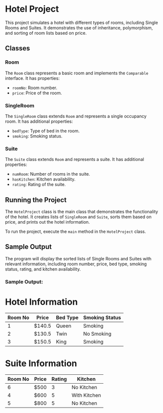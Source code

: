 # Hotel Project

This project simulates a hotel with different types of rooms, including Single Rooms and Suites. It demonstrates the use of inheritance, polymorphism, and sorting of room lists based on price.

## Classes

### Room

The `Room` class represents a basic room and implements the `Comparable` interface. It has properties:

- `roomNo`: Room number.
- `price`: Price of the room.

### SingleRoom

The `SingleRoom` class extends `Room` and represents a single occupancy room. It has additional properties:

- `bedType`: Type of bed in the room.
- `smoking`: Smoking status.

### Suite

The `Suite` class extends `Room` and represents a suite. It has additional properties:

- `numRoom`: Number of rooms in the suite.
- `hasKitchen`: Kitchen availability.
- `rating`: Rating of the suite.

## Running the Project

The `HotelProject` class is the main class that demonstrates the functionality of the hotel. It creates lists of `SingleRoom` and `Suite`, sorts them based on price, and prints out the hotel information.

To run the project, execute the `main` method in the `HotelProject` class.

## Sample Output

The program will display the sorted lists of Single Rooms and Suites with relevant information, including room number, price, bed type, smoking status, rating, and kitchen availability.

### Sample Output:

# Hotel Information

| Room No | Price | Bed Type | Smoking Status |
| ------- | ----- | -------- | --------------- |
| 1       | $140.5| Queen    | Smoking         |
| 2       | $130.5| Twin     | No Smoking      |
| 3       | $150.5| King     | Smoking         |

# Suite Information

| Room No | Price | Rating | Kitchen         |
| ------- | ----- | ------ | --------------- |
| 6       | $500  | 3      | No Kitchen      |
| 4       | $600  | 5      | With Kitchen    |
| 5       | $800  | 5      | No Kitchen      |
